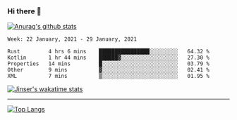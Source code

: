 ### Hi there 👋

[![Anurag's github stats](https://github-readme-stats.vercel.app/api?username=jinserrr&show_icons=true)](https://github.com/anuraghazra/github-readme-stats)


<!--START_SECTION:waka-->
```text
Week: 22 January, 2021 - 29 January, 2021

Rust         4 hrs 6 mins    ████████████████░░░░░░░░░   64.32 % 
Kotlin       1 hr 44 mins    ██████▓░░░░░░░░░░░░░░░░░░   27.30 % 
Properties   14 mins         █░░░░░░░░░░░░░░░░░░░░░░░░   03.79 % 
Other        9 mins          ▓░░░░░░░░░░░░░░░░░░░░░░░░   02.41 % 
XML          7 mins          ▒░░░░░░░░░░░░░░░░░░░░░░░░   01.95 % 
```
<!--END_SECTION:waka-->

[![Jinser's wakatime stats](https://github-readme-stats.vercel.app/api/wakatime?username=jinser)](https://github.com/anuraghazra/github-readme-stats)

***

[![Top Langs](https://github-readme-stats.vercel.app/api/top-langs/?username=jinserrr)](https://github.com/anuraghazra/github-readme-stats)

